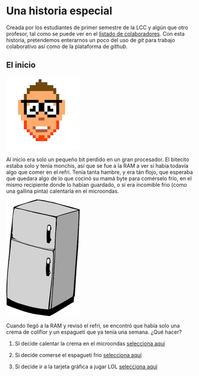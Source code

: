 # Una historia especial

Creada por los estudiantes de primer semestre de la LCC y algún que otro profesor, tal como se puede ver en el [listado de colaboradores](colaboradores.md). Con esta historia, pretendemos enterarnos un poco del uso de *git* para trabajo colaborativo así como de la plataforma de *github*.


## El inicio

![](bitecito.png)

Al inicio era solo un pequeño bit perdido en un gran procesador. El bitecito estaba solo y tenía monchis, así que se fue a la RAM a ver si había todavía algo que comer en el refri. Tenía tanta hambre, y era tán flojo, que esperaba que quedara algo de lo que cocinó su mamá byte para comérselo frío, en el mismo recipiente donde lo habían guardado, o si era incomible frio (como una gallina pinta) calentarla en el microondas.

![](refrigerator.png)

Cuando llegó a la RAM y revisó el refri, se encontró que había solo una crema de coliflor y un espagueti que ya tenía una semana. ¿Qué hacer?

1. Si decide calentar la crema en el microondas [selecciona aquí](calentar-micro.md)

2. Si decide comerse el espagueti frio [selecciona aquí](comer-espagueti-podrido.md)

3. Si decide ir a la tarjeta gráfica a jugar LOL [selecciona aquí](jugar-lol.md)



